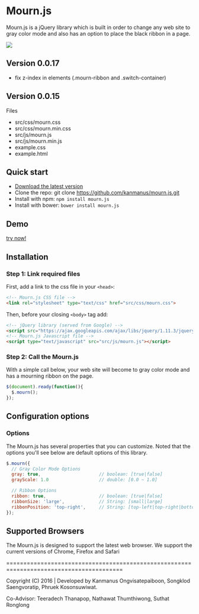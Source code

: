 # Mourn.js

Mourn.js is a jQuery library which is built in order to change any web site to gray color mode
and also has an option to place the black ribbon in a page.

![](example.gif)

## Version 0.0.17
- fix z-index in elements (.mourn-ribbon and .switch-container)

## Version 0.0.15

Files
* src/css/mourn.css
* src/css/mourn.min.css
* src/js/mourn.js
* src/js/mourn.min.js
* example.css
* example.html

## Quick start

* [Download the latest version](https://github.com/kanmanus/mourn.js/archive/master.zip)
* Clone the repo: git clone https://github.com/kanmanus/mourn.js.git
* Install with npm: ```npm install mourn.js```
* Install with bower: ```bower install mourn.js```

## Demo

[try now!](http://www.kanmanus.com/mournjs/example.html)

## Installation

### Step 1: Link required files

First, add a link to the css file in your ```<head>```:
```html
<!-- Mourn.js CSS file -->
<link rel="stylesheet" type="text/css" href="src/css/mourn.css">
```

Then, before your closing ```<body>``` tag add:
```html
<!-- jQuery library (served from Google) -->
<script src="https://ajax.googleapis.com/ajax/libs/jquery/1.11.3/jquery.min.js"></script>
<!-- Mourn.js Javascript file -->
<script type="text/javascript" src="src/js/mourn.js"></script>
```

### Step 2: Call the Mourn.js

With a simple call below, your web site will become to gray color mode and has a mourning ribbon on the page.
```javascript
$(document).ready(function(){
  $.mourn();
});
```

## Configuration options

### Options

The Mourn.js has several properties that you can customize.
Noted that the options you'll see below are default options of this library.

```javascript
$.mourn({
  // Gray Color Mode Options
  gray: true,                      // boolean: [true|false]
  grayScale: 1.0                   // double: [0.0 ~ 1.0]

  // Ribbon Options
  ribbon: true,                    // boolean: [true|false]
  ribbonSize: 'large',             // String: [small|large]
  ribbonPosition: 'top-right',     // String: [top-left|top-right|bottom-left|bottom-right]
});
```

## Supported Browsers

The Mourn.js is designed to support the latest web browser. We support the current versions of Chrome, Firefox and Safari

========================================================================================

Copyright (C) 2016 | Developed by Kanmanus Ongvisatepaiboon, Songklod Saengvoratip, Phruek Kosonsuwiwat.

Co-Advisor: Teeradech Thanapop, Nathawat Thumthiwong, Suthat Ronglong
